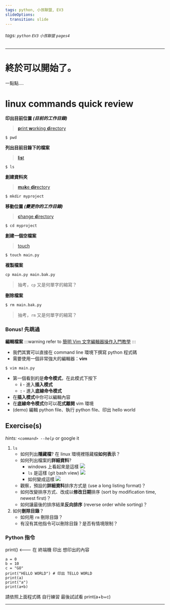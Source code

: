 ```yaml
---
tags: python, 小孩聯盟, EV3
slideOptions:
  transition: slide
---
```

###### tags: `python` `EV3` `小孩聯盟` `pages4`
---
# 終於可以開始了。
一點點....

# linux commands quick review

**印出目前位置 *(目前的工作目錄)***
> [**p**rint **w**orking **d**irectory](https://en.wikipedia.org/wiki/Pwd)
```shell
$ pwd
```

**列出目前目錄下的檔案**
> [**l**i**s**t](https://en.wikipedia.org/wiki/Ls)
```shell
$ ls
```

**創建資料夾**
> [**m**a**k**e **dir**ectory](https://en.wikipedia.org/wiki/Mkdir)
```shell
$ mkdir myproject
```

**移動位置 *(變更你的工作目錄)***
> [**c**hange **d**irectory](https://en.wikipedia.org/wiki/Cd_(command))
```shell
$ cd myproject
```

**創建一個空檔案**
> [touch](https://en.wikipedia.org/wiki/Touch_(command))
```shell
$ touch main.py
```

**複製檔案**
```shell
cp main.py main.bak.py
```
> 抽考，`cp` 又是何單字的縮寫？

**刪除檔案**
```shell
$ rm main.bak.py
```
> 抽考，`rm` 又是何單字的縮寫？

### Bonus! 先跳過

**編輯檔案**
:::warning
refer to [簡明 Vim 文字編輯器操作入門教學](https://blog.techbridge.cc/2020/04/06/how-to-use-vim-as-an-editor-tutorial/)
:::

- 我們其實可以直接在 command line 環境下撰寫 python 程式碼
- 需要使用一個非常強大的編輯器：**vim** 

```shell
$ vim main.py
```
- 第一個看到的是**命令模式**，在此模式下按下
    - **i** - 進入**插入模式**
    - **:** - 進入**底線命令模式**
- 在**插入模式**中你可以編輯內容
- 在**底線命令模式**你可以**花式離開** vim 環境
- (demo) 編輯 python file、執行 python file、印出 hello world


## Exercise(s)
*hints: `<command> --help`* or google it
1. `ls`
    - 如何列出**隱藏檔**? 在 linux 環境裡隱藏檔**如何表示**？
    - 如何列出檔案的**詳細資料**?
        - windows 上看起來是這樣 ![](https://i.imgur.com/1oZSdUv.png)
        - `ls` 是這樣 (git bash view) ![](https://i.imgur.com/U89kbYL.png)
        - 如何變成這樣 ![](https://i.imgur.com/c8465k9.png)
    - 觀察，預設的**詳細資料**排序方式是 (use a long listing format)？
    - 如何改變排序方式、改成以**修改日期**排序 (sort by modification time, newest first)？
    - 如何讓最後的排序結果**反向排序** (reverse order while sorting)？
2. 如何**刪除目錄**？
    - 如何用 `rm` 刪除目錄？
    - 有沒有其他指令可以刪除目錄？是否有情境限制？








### Python 指令

print()  <--- 在 終端機 印出 想印出的內容

```python=
a = 0
b = 10
c = "GO"
print("HELLO WORLD") # 印出 TELLO WORLD
print(a)
print("a")
print(a+b)

```
請依照上面程式碼 自行練習
最後試試看 print(a+b+c)

---
